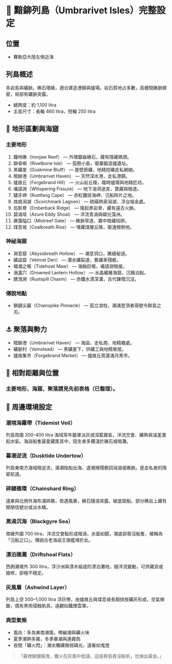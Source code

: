 
# 📜 黯鉚列島（Umbrarivet Isles）完整設定

## 位置
- 賽勒亞大陸左側近海

## 列島概述
多岩島與礦脈，礁石環繞，適合建造港鎮與爐場。岩石質地占多數，島體間礁脈稠密，局部有礦脈突露。
- 總跨度：約 1,100 litra
- 主島尺寸：長軸 460 litra，短軸 250 litra

## 🌊 地形區劃與海窟

### 主要地形
1. 鐵吻礁（Ironjaw Reef） — 外環鋸齒礁石，藏有隱藏碼頭。
2. 鉚骨嶼（Rivetbone Isle） — 孤懸小島，廢棄鍛造爐遺址。
3. 黑礦崖（Duskmine Bluff） — 崖壁嵌礦，地精挖礦走私網絡。
4. 暗鉚港（Umbrarivet Haven） — 天然深水港，走私港鎮。
5. 爐痕丘（Forgebrand Hill） — 火山岩丘陵，臨時爐場與地精匠坊。
6. 囁語淵（Whispering Fissure） — 地下溶洞迷宮，寶藏與暗道。
7. 鏽牙岬（Rustfang Cape） — 赤紅鐵斑海岬，沉船碎片之地。
8. 烙痕潟湖（Scorchmark Lagoon） — 硫磺熱泉潟湖，浮台熔金處。
9. 焰影脊（Emberback Ridge） — 隆起黑岩脊，藏有遠古火脈。
10. 碧渦坻（Azure Eddy Shoal） — 洋流青渦與磷光藻洲。
11. 礁靄隘口（Mistreef Gate） — 礁脈窄道，霧中暗藏陷阱。
12. 煤息坡（Coalbreath Rise） — 埋藏煤層丘陵，廢渣傾倒地。

### 神祕海窟
- 淵息窟（Abyssbreath Hollow） — 潮息洞口，礁縫秘道。
- 礦盜窟（Veinrat Den） — 潛水礦裂道，舊礦車殘骸。
- 嘯潮之喉（Tidehowl Maw） — 海蝕巨喉，囁語淵暗接。
- 溺盞穴（Drowned Lantern Hollow） — 水晶礦層海窟，沉箱泊點。
- 銹洩淵（Rustspill Chasm） — 赤鐵水漬深溝，古代鍊環沉沒。

### 傳說地點
- 鎖鏈尖巖（Chainspike Pinnacle） — 孤立浪柱，潮滿登頂者得號令群島之刃。

## ⚓ 聚落與勢力
- 暗鉚港（Umbrarivet Haven） — 海盜、走私商、地精雜處。
- 礦脈村（Veinstead） — 黑礦崖下，供礦工與地精聚居。
- 爐痕集市（Forgebrand Market） — 爐痕丘周邊滿月黑市。

## 📐 相對距離與位置

### 主要地形、海窟、聚落請見先前表格（已整理）。

## 🌊 周邊環境設定

### 潮境海霧帶（Tidemist Veil）
列島周圍 200–400 litra 海域常年籠罩淡灰或深藍霧氣，洋流交會、礦熱與溫差激起水氣。海盜船隻最愛藏匿其中，陌生者多擱淺於礁石或暗灘。

### 暮潮逆流（Dusktide Undertow）
列島東南方海域暗逆流，滿潮拖船出海，退潮捲殘骸回潟湖或礁脈。是走私者的隱密航道。

### 碎鏈礁環（Chainshard Ring）
遠東與北側外海布滿碎礁，若遇風暴，礁石隨浪突露，破底毀船。部分礁岩上藏有簡陋信號台或淡水桶。

### 黑渦沉海（Blackgyre Sea）
南緣外圍 700 litra，洋流交會點形成暗渦，水面如鏡，潮底卻吞沒船隻，被稱為「沉船之口」。傳說古老海盜王旗艦埋於此。

### 漂泊礁灘（Driftshoal Flats）
西側潮境外 300 litra，浮沙洲與漂木組成的漂泊灘地，隨洋流變動，可供藏貨或搶修，卻極不穩定。

### 灰風層（Ashwind Layer）
列島上空 500–1,000 litra 浮灰帶，由爐痕丘與煤息坡長期排放礦灰形成，空氣微酸，偶有黑雨侵蝕帆具，遠觀如鐵煙雲罩。

### 典型氣候
- 風向：多為東南潮風，帶鹹潮與礦火味
- 夏季潮熱多霧，冬季暴潮與連霧雨
- 夜間「礦火閃」：潮水觸礦微弱磷光，遠看如鬼燈

> 「霧裡鉚鏈搖曳，鐵火在灰風中低語，這座群島吞沒船帆，也煉出黃金。」
